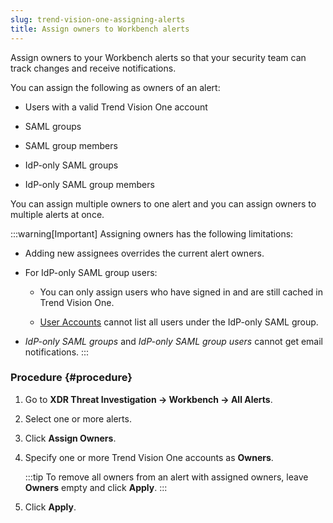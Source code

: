 ```yaml
---
slug: trend-vision-one-assigning-alerts
title: Assign owners to Workbench alerts
---
```


Assign owners to your Workbench alerts so that your security team can track changes and receive notifications.

You can assign the following as owners of an alert:

- Users with a valid Trend Vision One account

- SAML groups

- SAML group members

- IdP-only SAML groups

- IdP-only SAML group members

You can assign multiple owners to one alert and you can assign owners to multiple alerts at once.

:::warning[Important]
Assigning owners has the following limitations:

- Adding new assignees overrides the current alert owners.

- For IdP-only SAML group users:

  - You can only assign users who have signed in and are still cached in Trend Vision One.

  - [User Accounts](user-accounts-foundation-services.md) cannot list all users under the IdP-only SAML group.

- *IdP-only SAML groups* and *IdP-only SAML group users* cannot get email notifications.
:::

### Procedure {#procedure}

1.  Go to **XDR Threat Investigation → Workbench → All Alerts**.

2.  Select one or more alerts.

3.  Click **Assign Owners**.

4.  Specify one or more Trend Vision One accounts as **Owners**.

    :::tip
    To remove all owners from an alert with assigned owners, leave **Owners** empty and click **Apply**.
    :::

5.  Click **Apply**.
